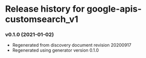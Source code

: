 # Release history for google-apis-customsearch_v1

### v0.1.0 (2021-01-02)

* Regenerated from discovery document revision 20200917
* Regenerated using generator version 0.1.0

